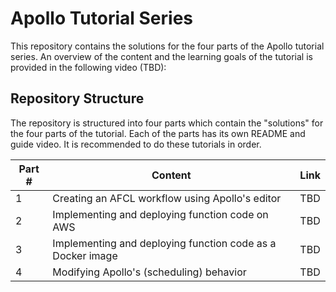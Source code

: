
# Apollo Tutorial Series
This repository contains the solutions for the four parts of the Apollo tutorial series. An overview of the content and the learning goals of the tutorial is provided in the following video (TBD):

## Repository Structure
The repository is structured into four parts which contain the "solutions" for the four parts of the tutorial. Each of the parts has its own README and guide video. It is recommended to do these tutorials in order.


Part # | Content | Link 
-------|---------|------
1 | Creating an AFCL workflow using Apollo's editor | TBD
2 | Implementing and deploying function code on AWS | TBD
3 | Implementing and deploying function code as a Docker image | TBD
4 | Modifying Apollo's (scheduling) behavior | TBD
